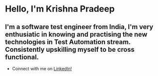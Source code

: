 # Hello, I'm Krishna Pradeep
## I'm a software test engineer from India, I'm very enthusiatic in knowing and practising the new technologies in Test Automation stream. Consistently upskilling myself to be cross functional.

* Connect with me on [LinkedIn!](https://www.linkedin.com/in/krishna-pradeep-kumar-kadarla/)

